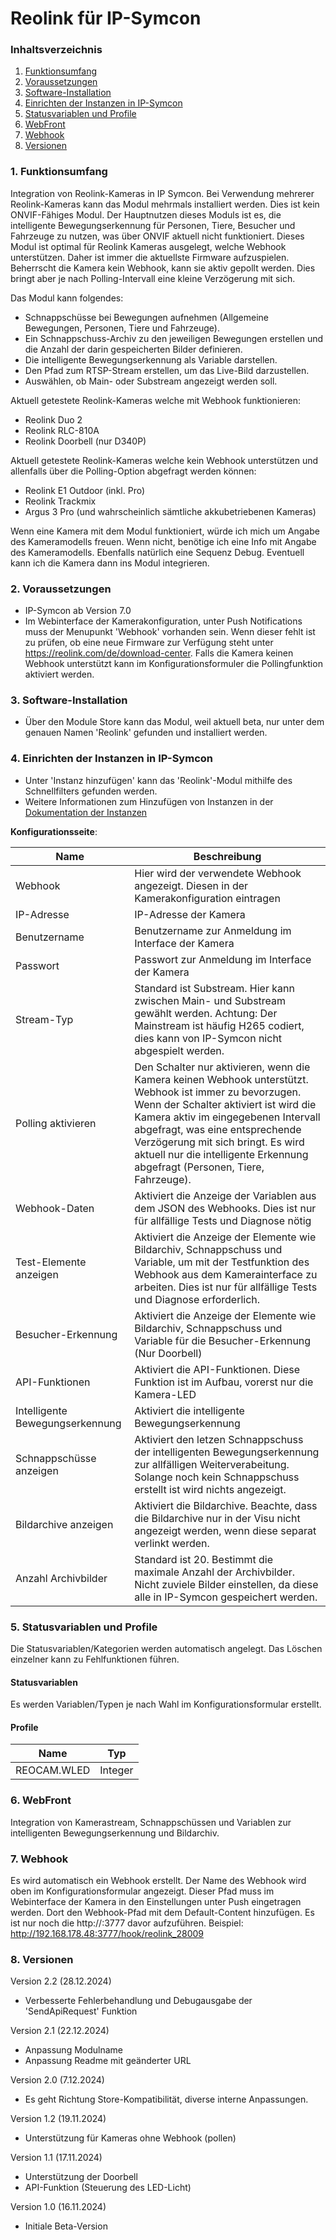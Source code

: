 # Reolink für IP-Symcon

### Inhaltsverzeichnis

1. [Funktionsumfang](#1-funktionsumfang)
2. [Voraussetzungen](#2-voraussetzungen)
3. [Software-Installation](#3-software-installation)
4. [Einrichten der Instanzen in IP-Symcon](#4-einrichten-der-instanzen-in-ip-symcon)
5. [Statusvariablen und Profile](#5-statusvariablen-und-profile)
6. [WebFront](#6-webfront)
7. [Webhook](#7-webhook)
8. [Versionen](#8-versionen)

### 1. Funktionsumfang

Integration von Reolink-Kameras in IP Symcon. Bei Verwendung mehrerer Reolink-Kameras kann das Modul mehrmals installiert werden. Dies ist kein ONVIF-Fähiges Modul. Der Hauptnutzen dieses Moduls ist es, die intelligente Bewegungserkennung für Personen, Tiere, Besucher und Fahrzeuge zu nutzen, was über ONVIF aktuell nicht funktioniert. 
Dieses Modul ist optimal für Reolink Kameras ausgelegt, welche Webhook unterstützen. Daher ist immer die aktuellste Firmware aufzuspielen. 
Beherrscht die Kamera kein Webhook, kann sie aktiv gepollt werden. Dies bringt aber je nach Polling-Intervall eine kleine Verzögerung mit sich.

Das Modul kann folgendes:

- Schnappschüsse bei Bewegungen aufnehmen (Allgemeine Bewegungen, Personen, Tiere und Fahrzeuge).
- Ein Schnappschuss-Archiv zu den jeweiligen Bewegungen erstellen und die Anzahl der darin gespeicherten Bilder definieren.
- Die intelligente Bewegungserkennung als Variable darstellen.
- Den Pfad zum RTSP-Stream erstellen, um das Live-Bild darzustellen.
- Auswählen, ob Main- oder Substream angezeigt werden soll.

Aktuell getestete Reolink-Kameras welche mit Webhook funktionieren:
- Reolink Duo 2
- Reolink RLC-810A
- Reolink Doorbell (nur D340P)

Aktuell getestete Reolink-Kameras welche kein Webhook unterstützen und allenfalls über die Polling-Option abgefragt werden können:
- Reolink E1 Outdoor (inkl. Pro)
- Reolink Trackmix
- Argus 3 Pro (und wahrscheinlich sämtliche akkubetriebenen Kameras)


Wenn eine Kamera mit dem Modul funktioniert, würde ich mich um Angabe des Kameramodells freuen.
Wenn nicht, benötige ich eine Info mit Angabe des Kameramodells. Ebenfalls natürlich eine Sequenz Debug. Eventuell kann ich die Kamera dann ins Modul integrieren.

### 2. Voraussetzungen

- IP-Symcon ab Version 7.0
- Im Webinterface der Kamerakonfiguration, unter Push Notifications muss der Menupunkt 'Webhook' vorhanden sein. Wenn dieser fehlt ist zu prüfen, ob eine neue Firmware zur Verfügung steht unter https://reolink.com/de/download-center. Falls die Kamera keinen Webhook unterstützt kann im Konfigurationsformuler die Pollingfunktion aktiviert werden.

### 3. Software-Installation

* Über den Module Store kann das Modul, weil aktuell beta, nur unter dem genauen Namen 'Reolink' gefunden und installiert werden.

### 4. Einrichten der Instanzen in IP-Symcon

- Unter 'Instanz hinzufügen' kann das 'Reolink'-Modul mithilfe des Schnellfilters gefunden werden.  
- Weitere Informationen zum Hinzufügen von Instanzen in der [Dokumentation der Instanzen](https://www.symcon.de/service/dokumentation/konzepte/instanzen/#Instanz_hinzufügen)

__Konfigurationsseite__:

Name     | Beschreibung
-------- | ------------------
Webhook                             |	Hier wird der verwendete Webhook angezeigt. Diesen in der Kamerakonfiguration eintragen
IP-Adresse                          |	IP-Adresse der Kamera
Benutzername                        |   Benutzername zur Anmeldung im Interface der Kamera
Passwort                            |   Passwort zur Anmeldung im Interface der Kamera
Stream-Typ                          |   Standard ist Substream. Hier kann zwischen Main- und Substream gewählt werden. Achtung: Der Mainstream ist häufig H265 codiert, dies kann von IP-Symcon nicht abgespielt werden.
Polling aktivieren                  |   Den Schalter nur aktivieren, wenn die Kamera keinen Webhook unterstützt. Webhook ist immer zu bevorzugen. Wenn der Schalter aktiviert ist wird die Kamera aktiv im eingegebenen Intervall abgefragt, was eine entsprechende Verzögerung mit sich bringt. Es wird aktuell nur die intelligente Erkennung abgefragt (Personen, Tiere, Fahrzeuge).
Webhook-Daten                       |	Aktiviert die Anzeige der Variablen aus dem JSON des Webhooks. Dies ist nur für allfällige Tests und Diagnose nötig
Test-Elemente anzeigen              |   Aktiviert die Anzeige der Elemente wie Bildarchiv, Schnappschuss und Variable, um mit der Testfunktion des Webhook aus dem Kamerainterface zu arbeiten. Dies ist nur für allfällige Tests und Diagnose erforderlich.
Besucher-Erkennung                  |   Aktiviert die Anzeige der Elemente wie Bildarchiv, Schnappschuss und Variable für die Besucher-Erkennung (Nur Doorbell)
API-Funktionen                      |   Aktiviert die API-Funktionen. Diese Funktion ist im Aufbau, vorerst nur die Kamera-LED
Intelligente Bewegungserkennung     |   Aktiviert die intelligente Bewegungserkennung
Schnappschüsse anzeigen             |   Aktiviert den letzen Schnappschuss der intelligenten Bewegungserkennung zur allfälligen Weiterverabeitung. Solange noch kein Schnappschuss erstellt ist wird nichts angezeigt.
Bildarchive anzeigen                |   Aktiviert die Bildarchive. Beachte, dass die Bildarchive nur in der Visu nicht angezeigt werden, wenn diese separat verlinkt werden.
Anzahl Archivbilder                 |   Standard ist 20. Bestimmt die maximale Anzahl der Archivbilder. Nicht zuviele Bilder einstellen, da diese alle in IP-Symcon gespeichert werden.

### 5. Statusvariablen und Profile

Die Statusvariablen/Kategorien werden automatisch angelegt. Das Löschen einzelner kann zu Fehlfunktionen führen.

#### Statusvariablen

Es werden Variablen/Typen je nach Wahl im Konfigurationsformular erstellt.

#### Profile

Name     | Typ
-------- | ------------------
REOCAM.WLED   |	Integer

### 6. WebFront

Integration von Kamerastream, Schnappschüssen und Variablen zur intelligenten Bewegungserkennung und Bildarchiv.

### 7. Webhook

Es wird automatisch ein Webhook erstellt. Der Name des Webhook wird oben im Konfigurationsformular angezeigt. Dieser Pfad muss im Webinterface der Kamera in den Einstellungen unter Push eingetragen werden. Dort den Webhook-Pfad mit dem Default-Content hinzufügen.
Es ist nur noch die http://<ip-von-symcon>:3777 davor aufzuführen.
Beispiel: http://192.168.178.48:3777/hook/reolink_28009

### 8. Versionen

Version 2.2 (28.12.2024)
- Verbesserte Fehlerbehandlung und Debugausgabe der 'SendApiRequest' Funktion

Version 2.1 (22.12.2024)
- Anpassung Modulname
- Anpassung Readme mit geänderter URL

Version 2.0 (7.12.2024)
- Es geht Richtung Store-Kompatibilität, diverse interne Anpassungen.

Version 1.2 (19.11.2024)
- Unterstützung für Kameras ohne Webhook (pollen)

Version 1.1 (17.11.2024)
- Unterstützung der Doorbell
- API-Funktion (Steuerung des LED-Licht)

Version 1.0 (16.11.2024)
- Initiale Beta-Version
